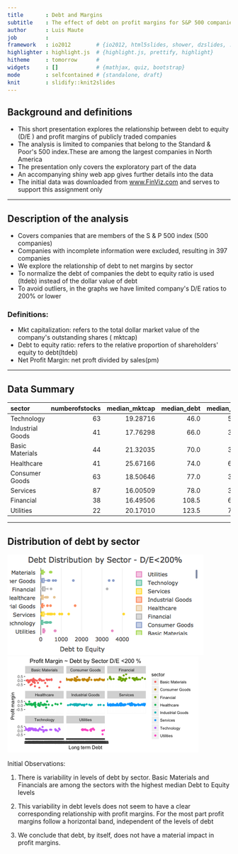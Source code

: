 ```yaml
---
title       : Debt and Margins  
subtitle    : The effect of debt on profit margins for S&P 500 companies
author      : Luis Maute
job         : 
framework   : io2012        # {io2012, html5slides, shower, dzslides, ...}
highlighter : highlight.js  # {highlight.js, prettify, highlight}
hitheme     : tomorrow      # 
widgets     : []            # {mathjax, quiz, bootstrap}
mode        : selfcontained # {standalone, draft}
knit        : slidify::knit2slides
---
```



## Background and definitions

- This short presentation explores the relationship between debt to equity (D/E ) and profit margins of publicly traded companies
- The analysis is limited to companies that belong to the Standard & Poor's 500 index.These are among the largest companies in North America 
- The presentation only covers the exploratory part of the data
- An accompanying shiny web app gives further details into the data
- The initial data was downloaded from www.FinViz.com and serves to support this assignment only




---
## Description of the analysis
- Covers companies that are members of the S & P 500 index (500 companies)
- Companies with incomplete information were excluded, resulting in 397 companies
- We explore the relationship of debt to net margins  by sector
- To normalize the debt of companies the debt to equity ratio is used (ltdeb) instead of the dollar value of debt
- To avoid outliers, in the graphs we have limited company's D/E ratios to 200% or lower

### Definitions:
- Mkt capitalization: refers to the total dollar market value of the company's outstanding shares ( mktcap)
- Debt to equity ratio: refers to the relative proportion of shareholders' equity to debt(ltdeb)
- Net Profit Margin: net proft divided by sales(pm)

---

## Data Summary



|sector           | numberofstocks| median_mktcap| median_debt| median_gm| median_om| median_pm|
|:----------------|--------------:|-------------:|-----------:|---------:|---------:|---------:|
|Technology       |             63|      19.28716|        46.0|      58.9|     17.90|     12.80|
|Industrial Goods |             41|      17.76298|        66.0|      30.7|     12.60|      8.70|
|Basic Materials  |             44|      21.32035|        70.0|      36.1|      5.25|      1.80|
|Healthcare       |             41|      25.67166|        74.0|      64.9|     16.30|     12.00|
|Consumer Goods   |             63|      18.50646|        77.0|      38.9|     12.50|      8.20|
|Services         |             87|      16.00509|        78.0|      37.3|     11.70|      7.20|
|Financial        |             38|      16.49506|       108.5|      69.0|     24.75|     19.25|
|Utilities        |             22|      20.17010|       123.5|      71.4|     19.45|      9.55|

---

## Distribution of debt by sector
![plot of chunk unnamed-chunk-3](assets/fig/unnamed-chunk-3-1.png)![plot of chunk unnamed-chunk-3](assets/fig/unnamed-chunk-3-2.png)

Initial Observations:

1. There is variability in levels of debt by sector. Basic Materials and Financials are among the sectors with the highest median Debt to Equity levels

2. This variability in debt levels does not seem to have a clear corresponding relationship with profit margins. For the most part profit margins follow a horizontal band, independent of the levels of debt

3. We conclude that debt, by itself, does not have a material impact in profit margins. 
